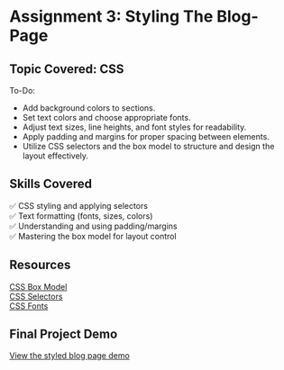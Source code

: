 # Assignment 3: Styling The Blog-Page
## Topic Covered: CSS

To-Do:
-  Add background colors to sections.
-  Set text colors and choose appropriate fonts.
-  Adjust text sizes, line heights, and font styles for readability.
-  Apply padding and margins for proper spacing between elements.
-  Utilize CSS selectors and the box model to structure and design the layout effectively.

## Skills Covered

✅ CSS styling and applying selectors  
✅ Text formatting (fonts, sizes, colors)  
✅ Understanding and using padding/margins  
✅ Mastering the box model for layout control  

## Resources

[CSS Box Model](https://developer.mozilla.org/en-US/docs/Learn/CSS/Building_blocks/The_box_model)  
[CSS Selectors](https://developer.mozilla.org/en-US/docs/Learn/CSS/Building_blocks/Selectors)  
[CSS Fonts](https://developer.mozilla.org/en-US/docs/Learn/CSS/Styling_text/Fundamentals)  

## Final Project Demo

[View the styled blog page demo](https://ved7482.github.io/web-projects/assignments/3-blog-page-with-css)
